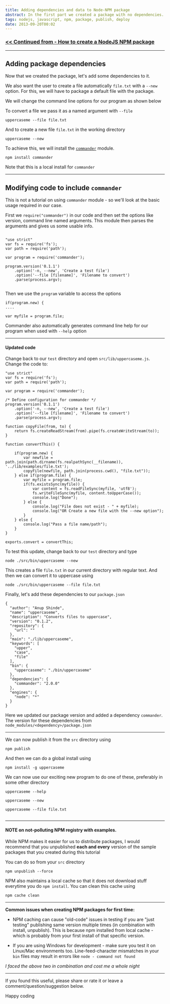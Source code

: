 ```yaml
---
title: Adding dependencies and data to Node-NPM package
abstract: In the first part we created a package with no dependencies. In this part, we'll add some dependencies to our program and package. We'll also look at some additional tips that you may require when creating your first NPM package.
tags: nodejs, javascript, npm, package, publish, deploy
date: 2013-09-20T00:02
---
```



### [<< Continued from - How to create a NodeJS NPM package](/posts/how-to-create-nodejs-npm-package)

---

## Adding package dependencies

Now that we created the package, let's add some dependencies to it. 


We also want the user to create a file automatically  ```file.txt``` with a ```--new``` option.
For this, we will have to package a default file with the package.

We will change the command line options for our program as shown below

To convert a file we pass it as a named argument with ```--file```
```
uppercaseme --file file.txt
```

And to create a new file ```file.txt``` in the working directory
```
uppercaseme --new
```


To achieve this, we will install the [```commander```](https://npmjs.org/package/commander) module. 

```
npm install commander
```

Note that this is a local install for ```commander```

---

## Modifying code to include ```commander```

This is not a tutorial on using ```commander``` module - so we'll look at the basic usage required in our case.

First we ```require("commander")``` in our code and then set the options like version, command line named arguments. This module then parses the arguments and gives us some usable info.

```

"use strict"
var fs = require('fs');
var path = require('path');

var program = require('commander');

program.version('0.1.1')
	.option('-n, --new', 'Create a test file')
	.option('--file [filename]', 'Filename to convert')
	.parse(process.argv);
	
```	

Then we use the ```program``` variable to access the options

```
if(program.new) {
....

var myfile = program.file;

```

Commander also automatically generates command line help for our program when used with ```--help``` option

---

#### Updated code

Change back to our ```test``` directory and open ```src/lib/uppercaseme.js```. Change the code to:


```
"use strict"
var fs = require('fs');
var path = require('path');

var program = require('commander');

/* Define configuration for commander */
program.version('0.1.1')
	.option('-n, --new', 'Create a test file')
	.option('--file [filename]', 'Filename to convert')
	.parse(process.argv);
	
function copyFile(from, to) {
	return fs.createReadStream(from).pipe(fs.createWriteStream(to));
}

function convertThis() {

	if(program.new) {
		var newfile = path.join(path.dirname(fs.realpathSync(__filename)), '../lib/examples/file.txt');
		copyFile(newfile, path.join(process.cwd(), "file.txt"));
	} else if(program.file) {
		var myfile = program.file;
		if(fs.existsSync(myfile)) {
			var content = fs.readFileSync(myfile, 'utf8');
			fs.writeFileSync(myfile, content.toUpperCase());
			console.log("Done");
		} else {
			console.log("File does not exist - " + myfile);
			console.log("OR Create a new file with the --new option");
		}
	} else {
		console.log("Pass a file name/path");
	}
}

exports.convert = convertThis;
```

To test this update, change back to our ```test``` directory and type

```
node ./src/bin/uppercaseme --new
```

This creates a file ```file.txt``` in our current directory with regular text. And then we can convert it to uppercase using

```
node ./src/bin/uppercaseme --file file.txt
```


Finally, let's add these dependencies to our ```package.json```

```
{
  "author": "Anup Shinde",
  "name": "uppercaseme",
  "description": "Converts files to uppercase",
  "version": "0.1.2",
  "repository": {
    "url": ""
  },
  "main": "./lib/uppercaseme",
  "keywords": [
    "upper",
    "case",
    "file"
  ],
  "bin": {
    "uppercaseme": "./bin/uppercaseme"
  },
  "dependencies": {
	"commander": "2.0.0"
  },
  "engines": {
    "node": "*"
  }
}
```

Here we updated our package version and added a dependency ```commander```. The version for these dependencies from ```node_modules/<dependency>/package.json```

---

We can now publish it from the ```src``` directory using  
``` 
npm publish 
```


And then we can do a global install using 
```
npm install -g uppercaseme
```


We can now use our exciting new program to do one of these, preferably in some other directory

```
uppercaseme --help

uppercaseme --new

uppercaseme --file file.txt


```

---

#### NOTE on not-polluting NPM registry with examples.

While NPM makes it easier for us to distribute packages, I would recommend that you unpublished **each and every** version of the sample packages that you created during this tutorial

You can do so from your ```src``` directory

```
npm unpublish --force

```

NPM also maintains a local cache so that it does not download stuff everytime you do ```npm install```. You can clean this cache using


```
npm cache clean
```

---

**Common issues when creating NPM packages for first time:**

* NPM caching can cause "old-code" issues in testing if you are "just testing" publishing same version multiple times (in combination with install, unpublish). This is because npm installed from local cache - which is probably from your first install of that specific version.

* If you are using Windows for development - make sure you test it on Linux/Mac environments too. Line-feed-character mismatches in your ```bin``` files may result in errors like ```node - command not found```

_I faced the above two in combination and cost me a whole night <i class="icon-frown"></i>_


---

If you found this useful, please share or rate it or leave a comment/question/suggestion below. 


Happy coding <i class="icon-smile"></i>

